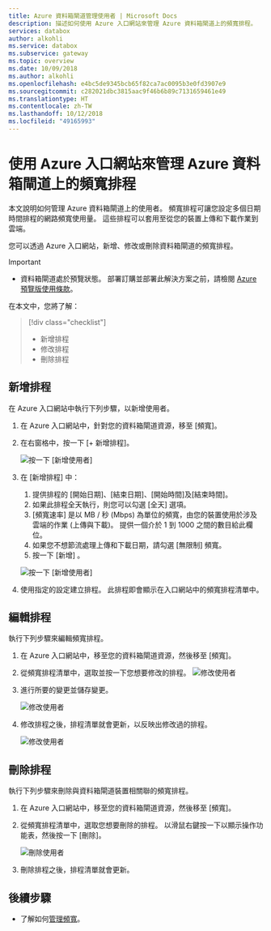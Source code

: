 ```yaml
---
title: Azure 資料箱閘道管理使用者 | Microsoft Docs
description: 描述如何使用 Azure 入口網站來管理 Azure 資料箱閘道上的頻寬排程。
services: databox
author: alkohli
ms.service: databox
ms.subservice: gateway
ms.topic: overview
ms.date: 10/09/2018
ms.author: alkohli
ms.openlocfilehash: e4bc5de9345bcb65f82ca7ac0095b3e0fd3907e9
ms.sourcegitcommit: c282021dbc3815aac9f46b6b89c7131659461e49
ms.translationtype: HT
ms.contentlocale: zh-TW
ms.lasthandoff: 10/12/2018
ms.locfileid: "49165993"
---
```

# <a name="use-the-azure-portal-to-manage-bandwidth-schedules-on-your-azure-data-box-gateway"></a>使用 Azure 入口網站來管理 Azure 資料箱閘道上的頻寬排程  

本文說明如何管理 Azure 資料箱閘道上的使用者。 頻寬排程可讓您設定多個日期時間排程的網路頻寬使用量。 這些排程可以套用至從您的裝置上傳和下載作業到雲端。 

您可以透過 Azure 入口網站，新增、修改或刪除資料箱閘道的頻寬排程。

> [!IMPORTANT]
> - 資料箱閘道處於預覽狀態。 部署訂購並部署此解決方案之前，請檢閱 [Azure 預覽版使用條款](https://azure.microsoft.com/support/legal/preview-supplemental-terms/)。

在本文中，您將了解：

> [!div class="checklist"]
> * 新增排程
> * 修改排程
> * 刪除排程 


## <a name="add-a-schedule"></a>新增排程

在 Azure 入口網站中執行下列步驟，以新增使用者。

1. 在 Azure 入口網站中，針對您的資料箱閘道資源，移至 [頻寬]。
2. 在右窗格中，按一下 [+ 新增排程]。

    ![按一下 [新增使用者]](media/data-box-gateway-manage-bandwidth-schedules/add-schedule-1.png)

3. 在 [新增排程] 中： 

    1. 提供排程的 [開始日期]、[結束日期]、[開始時間]及[結束時間]。 
    2. 如果此排程全天執行，則您可以勾選 [全天] 選項。 
    3. [頻寬速率] 是以 MB / 秒 (Mbps) 為單位的頻寬，由您的裝置使用於涉及雲端的作業 (上傳與下載)。 提供一個介於 1 到 1000 之間的數目給此欄位。 
    4. 如果您不想節流處理上傳和下載日期，請勾選 [無限制] 頻寬。 
    5. 按一下 [新增] 。

    ![按一下 [新增使用者]](media/data-box-gateway-manage-bandwidth-schedules/add-schedule-2.png)

3. 使用指定的設定建立排程。 此排程即會顯示在入口網站中的頻寬排程清單中。


## <a name="edit-schedule"></a>編輯排程

執行下列步驟來編輯頻寬排程。 

1. 在 Azure 入口網站中，移至您的資料箱閘道資源，然後移至 [頻寬]。 
2. 從頻寬排程清單中，選取並按一下您想要修改的排程。
    ![修改使用者](media/data-box-gateway-manage-bandwidth-schedules/modify-schedule-1.png)

3. 進行所要的變更並儲存變更。

    ![修改使用者](media/data-box-gateway-manage-bandwidth-schedules/modify-schedule-2.png)

4. 修改排程之後，排程清單就會更新，以反映出修改過的排程。

    ![修改使用者](media/data-box-gateway-manage-bandwidth-schedules/modify-schedule-3.png)


## <a name="delete-a-schedule"></a>刪除排程

執行下列步驟來刪除與資料箱閘道裝置相關聯的頻寬排程。

1. 在 Azure 入口網站中，移至您的資料箱閘道資源，然後移至 [頻寬]。  

2. 從頻寬排程清單中，選取您想要刪除的排程。 以滑鼠右鍵按一下以顯示操作功能表，然後按一下 [刪除]。 

   ![刪除使用者](media/data-box-gateway-manage-bandwidth-schedules/delete-schedule-1.png)

3.  刪除排程之後，排程清單就會更新。



## <a name="next-steps"></a>後續步驟

- 了解如何[管理頻寬](data-box-gateway-manage-bandwidth-schedules.md)。
